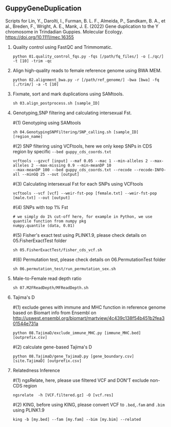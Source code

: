 ## GuppyGeneDuplication
Scripts for Lin, Y., Darolti, I., Furman, B. L. F., Almeida, P., Sandkam, B. A., et al., Breden, F., Wright, A. E., Mank, J. E. (2022) Gene duplication to the Y chromosome in Trindadian Guppies. Molecular Ecology. https://doi.org/10.1111/mec.16355

1. Quality control using FastQC and Trimmomatic.
   ```
   python 01.quality_control_fqs.py -fqs [/path/fq_files/] -o [./qc/] -t [10] -trim -qc
   ```

2. Align high-quality reads to female reference genome using BWA MEM.
   ```
   python 02.alignment_bwa.py -r [/path/ref_genome/] -bwa [bwa] -fq [./trim/] -a -t [10]
   ```

3. Fixmate, sort and mark duplications using SAMtools.
   ```
   sh 03.align_postprocess.sh [sample_ID]
   ```

4. Genotyping,SNP filtering and calculating intersexual Fst. 

    #(1) Genotyping using SAMtools
    ```
    sh 04.GenotypingSNPFiltering/SNP_calling.sh [sample_ID] [region_name]
    ```

    #(2) SNP filtering using VCFtools, here we only keep SNPs in CDS region by specific `--bed guppy_cds_coords.txt`
    ```
    vcftools --gzvcf [input] --maf 0.05 --mac 1 --min-alleles 2 --max-alleles 2 --max-missing 0.9 --min-meanDP 10 
    --max-meanDP 100 --bed guppy_cds_coords.txt --recode --recode-INFO-all --minGQ 25 --out [output]
    ```

    #(3) Calculating intersexual Fst for each SNPs using VCFtools
    ```
    vcftools --vcf [vcf] --weir-fst-pop [female.txt] --weir-fst-pop [male.txt] --out [output]
    ```
    
    #(4) SNPs with top 1% Fst 
    ```
    # we simply do 1% cut-off here, for example in Python, we use quantile function from numpy pkg
    numpy.quantile (data, 0.01) 
    ```

    #(5) Fisher's exact test using PLINK1.9, please check details on 05.FisherExactTest folder
    ```
    sh 05.FisherExactTest/fisher_cds_vcf.sh
    ```

    #(6) Permutation test, please check details on 06.PermutationTest folder
    ```
    sh 06.permutation_test/run_permutation_sex.sh
    ``` 

5. Male-to-Female read depth ratio 
   ```
   sh 07.M2FReadDepth/MFReadDepth.sh
   ```

6. Tajima's D

    #(1) exclude genes with immune and MHC function in reference genome based on Biomart info from Ensembl on          
    http://uswest.ensembl.org/biomart/martview/4c439c138f54b451b2fea301544e731a
    ```
    python 08.TajimaD/exclude_immune_MHC.py [immune_MHC.bed] [outprefix.csv] 
    ```
    
    #(2) calculate gene-based Tajima's D
    ```
    python 08.TajimaD/gene_TajimaD.py [gene_boundary.csv] [site.TajimaD] [outprefix.csv]
    ```

7. Relatedness Inference 

    #(1) ngsRelate, here, please use filtered VCF and DON'T exclude non-CDS region
    ```
    ngsrelate  -h [VCF.filtered.gz] -O [vcf.res]
    ```

    #(2) KING, before using KING, please convert VCF to `.bed`,`.fam` and `.bim` using PLINK1.9 
    ```
    king -b [my.bed] --fam [my.fam] --bim [my.bim] --related
    ```

